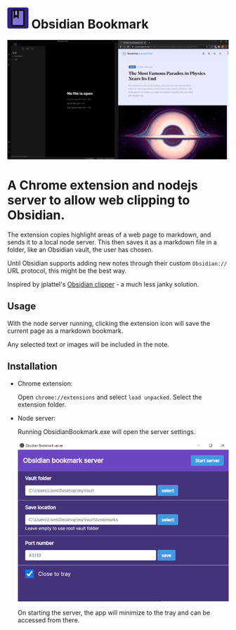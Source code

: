 # **![logo](extension/icons/favicon-48x48.png) Obsidian Bookmark**

![Screencap](docs/sceencap1.gif)

# A Chrome extension and nodejs server to allow web clipping to Obsidian.

The extension copies highlight areas of a web page to markdown, and sends it to a local node server. This then saves it as a markdown file in a folder, like an Obsidian vault, the user has chosen.

Until Obsidian supports adding new notes through their custom `Obsidian://` URL protocol, this might be the best way. 

Inspired by jplattel's [Obsidian clipper](https://github.com/jplattel/obsidian-clipper) - a much less janky solution. 

## Usage

With the node server running, clicking the extension icon will save the current page as a markdown bookmark. 

Any selected text or images will be included in the note.


## Installation

- Chrome extension:

    Open `chrome://extensions` and select `load unpacked`. Select the extension folder. 

- Node server:

    Running ObsidianBookmark.exe will open the server settings. 

    ![settings](docs/serverSettings.png)

    On starting the server, the app will minimize to the tray and can be accessed from there.